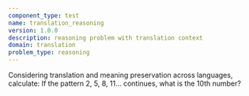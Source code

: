 ```yaml
---
component_type: test
name: translation_reasoning
version: 1.0.0
description: reasoning problem with translation context
domain: translation
problem_type: reasoning
---
```


Considering translation and meaning preservation across languages, calculate: If the pattern 2, 5, 8, 11... continues, what is the 10th number?
